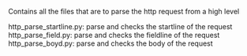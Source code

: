 Contains all the files that are to parse the http request from a high level

http_parse_startline.py: parse and checks the startline of the request
http_parse_field.py: parse and checks the fieldline of the request
http_parse_boyd.py: parse and checks the body of the request